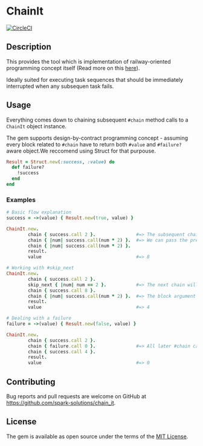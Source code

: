 # ChainIt
[![CircleCI](https://circleci.com/gh/spark-solutions/chain_it/tree/master.svg?style=svg&circle-token=3bb16aef0dbcbe7fd18500376a110bd6cedf668a)](https://circleci.com/gh/spark-solutions/ChainIt/tree/master)

## Description
This provides the tool which is implementation of railway-oriented programming concept itself
(Read more on this <a href="https://fsharpforfunandprofit.com/rop">here</a>).

Ideally suited for executing task sequences that should be immediately interrupted when any subsequen task fails.

## Usage
Everything comes down to chaining subsequent `#chain` method calls to a `ChainIt` object instance.

The gem supports design-by-contract programming concept - assuming every block related to `#chain` have to return both `#value` and `#failure?` aware object.We reccomend using Struct for that purpouse.

```ruby
Result = Struct.new(:success, :value) do
  def failure?
    !success
  end
end

```
### Examples

```ruby
# Basic flow explanation
success = ->(value) { Result.new(true, value) }

ChainIt.new.
        chain { success.call 2 }.               #=> The subsequent chain will be triggered
        chain { |num| success.call(num * 2) }.  #=> We can pass the previous block evaluation as the block argument
        chain { |num| success.call(num * 2) }.
        result.
        value                                   #=> 8

# Working with #skip_next
ChainIt.new.
        chain { success.call 2 }.               
        skip_next { |num| num == 2 }.           #=> The next chain will be skipped conditionally since block returns true
        chain { success.call 8 }.              
        chain { |num| success.call(num * 2) }.  #=> The block argument is the last executed #chain value
        result.
        value                                   #=> 4

# Dealing with a failure
failure = ->(value) { Result.new(false, value) }

ChainIt.new.
        chain { success.call 2 }.
        chain { failure.call 0 }.               #=> All later #chain calls will be skipped
        chain { success.call 4 }.
        result.
        value                                   #=> 0
```
## Contributing

Bug reports and pull requests are welcome on GitHub at https://github.com/spark-solutions/chain_it.

## License

The gem is available as open source under the terms of the [MIT License](http://opensource.org/licenses/MIT).
